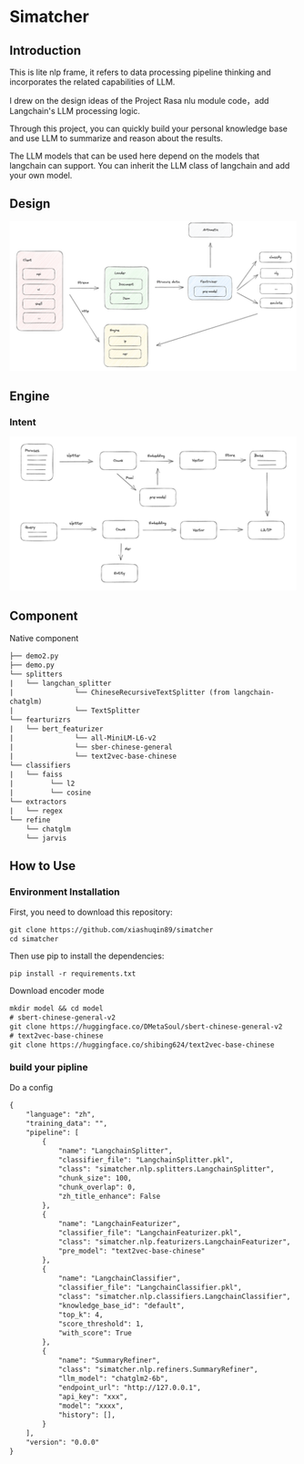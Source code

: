 # Simatcher
## Introduction
This is lite nlp frame, it refers to data processing pipeline thinking and incorporates the related capabilities of LLM.

I drew on the design ideas of the Project Rasa nlu module code，add Langchain's LLM processing logic.

Through this project, you can quickly build your personal knowledge base and use LLM to summarize and reason about the results.

The LLM models that can be used here depend on the models that langchain can support. You can inherit the LLM class of langchain and add your own model.
​
## Design
![pipeline](docs/images/pipeline.png)
## Engine
### Intent
![pipeline](docs/images/intent.png)
## Component
Native component
```
├── demo2.py
├── demo.py
└── splitters
|   └── langchan_splitter
|               └── ChineseRecursiveTextSplitter (from langchain-chatglm)
|               └── TextSplitter
└── fearturizrs
|   └── bert_featurizer
|               └── all-MiniLM-L6-v2
|               └── sber-chinese-general
|               └── text2vec-base-chinese
└── classifiers
|   └── faiss
|         └── l2     
|         └── cosine
└── extractors
|   └── regex
└── refine
    └── chatglm  
    └── jarvis    
```
## How to Use
### Environment Installation
First, you need to download this repository:
```shell
git clone https://github.com/xiashuqin89/simatcher
cd simatcher
```
Then use pip to install the dependencies:
```
pip install -r requirements.txt
```
Download encoder mode
```
mkdir model && cd model
# sbert-chinese-general-v2
git clone https://huggingface.co/DMetaSoul/sbert-chinese-general-v2
# text2vec-base-chinese
git clone https://huggingface.co/shibing624/text2vec-base-chinese
```
### build your pipline
Do a config
```
{
    "language": "zh",
    "training_data": "",
    "pipeline": [
        {
            "name": "LangchainSplitter",
            "classifier_file": "LangchainSplitter.pkl",
            "class": "simatcher.nlp.splitters.LangchainSplitter",
            "chunk_size": 100,
            "chunk_overlap": 0,
            "zh_title_enhance": False
        },
        {
            "name": "LangchainFeaturizer",
            "classifier_file": "LangchainFeaturizer.pkl",
            "class": "simatcher.nlp.featurizers.LangchainFeaturizer",
            "pre_model": "text2vec-base-chinese"
        },
        {
            "name": "LangchainClassifier",
            "classifier_file": "LangchainClassifier.pkl",
            "class": "simatcher.nlp.classifiers.LangchainClassifier",
            "knowledge_base_id": "default",
            "top_k": 4,
            "score_threshold": 1,
            "with_score": True
        },
        {
            "name": "SummaryRefiner",
            "class": "simatcher.nlp.refiners.SummaryRefiner",
            "llm_model": "chatglm2-6b",
            "endpoint_url": "http://127.0.0.1",
            "api_key": "xxx",
            "model": "xxxx",
            "history": [],
        }
    ],
    "version": "0.0.0"
}
```